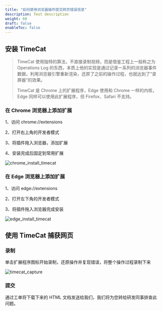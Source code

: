 ```yaml
---
title: "如何使用浏览器插件提交网页错误信息"
description: Test description
weight: 60
draft: false
enableToc: false
---
```


## 安装 TimeCat 

> TimeCat 使用独特的算法，不直接录制视频，而是借鉴工程上一般称之为 Operations Log 的东西，本质上他的实现是通过记录一系列的浏览器事件数据，利用浏览器引擎重新渲染，还原了之前的操作过程，也就达到了“录屏器”的效果。
>
> TimeCat 是 Chrome 上的扩展程序，Edge 使用和 Chrome 一样的内核，Edge 同样可以使用此扩展程序，但 Firefox、Safari 不支持。
>

### 在 Chrome 浏览器上添加扩展

1、访问 chrome://extensions

2、打开右上角的开发者模式

3、将插件拖入浏览器，添加扩展

4、安装完成后固定到常用扩展

![chrome_install_timecat](../../_images/how_to_use_timecat.assets/chrome_install_timecat.gif)

### 在 Edge 浏览器上添加扩展

1、访问 edge://extensions

2、打开左下角的开发者模式

3、将插件拖入浏览器完成安装

![edge_install_timecat](../../_images/how_to_use_timecat.assets/edge_install_timecat.gif)

## 使用 TimeCat 捕获网页

### 录制

单击扩展程序图标开始录制，还原操作并复现错误，将整个操作过程录制下来

![timecat_capture](../../_images/how_to_use_timecat.assets/timecat_capture.gif)

### 提交

通过工单将下载下来的 HTML 文档发送给我们，我们将为您转给研发同事排查此问题。

